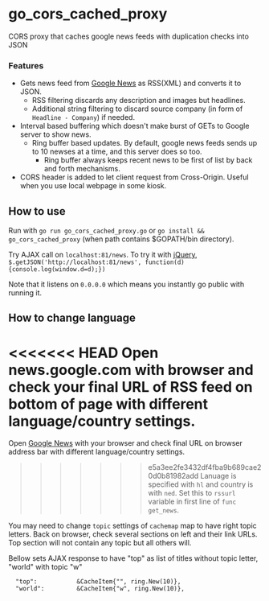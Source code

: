 # go_cors_cached_proxy
CORS proxy that caches google news feeds with duplication checks into JSON

### Features
  - Gets news feed from [Google News](news.google.com) as RSS(XML) and converts it to JSON.
    - RSS filtering discards any description and images but headlines.
    - Additional string filtering to discard source company (in form of `Headline - Company`) if needed.
  - Interval based buffering which doesn't make burst of GETs to Google server to show news.
    - Ring buffer based updates. By default, google news feeds sends up to 10 newses at a time, and this server does so too.
      - Ring buffer always keeps recent news to be first of list by back and forth mechanisms.
  - CORS header is added to let client request from Cross-Origin. Useful when you use local webpage in some kiosk.

## How to use
  Run with `go run go_cors_cached_proxy.go` or `go install && go_cors_cached_proxy` (when path contains $GOPATH/bin directory).

  Try AJAX call on `localhost:81/news`. To try it with [jQuery](jquery.com), `$.getJSON('http://localhost:81/news', function(d){console.log(window.d=d);})`
  
  Note that it listens on `0.0.0.0` which means you instantly go public with running it.

## How to change language
<<<<<<< HEAD
  Open news.google.com with browser and check your final URL of RSS feed on bottom of page with different language/country settings.
=======
  Open [Google News](news.google.com) with your browser and check final URL on browser address bar with different language/country settings.
>>>>>>> e5a3ee2fe3432df4fba9b689cae20d0b81982add
  Lanuage is specified with `hl` and country is with `ned`.
  Set this to `rssurl` variable in first line of `func get_news`.

  You may need to change `topic` settings of `cachemap` map to have right topic letters.
  Back on browser, check several sections on left and their link URLs.
  Top section will not contain any topic but all others will.

  Bellow sets AJAX response to have "top" as list of titles without topic letter, "world" with topic "w"
  ```
    "top":           &CacheItem{"", ring.New(10)},
    "world":         &CacheItem{"w", ring.New(10)},
  ```
